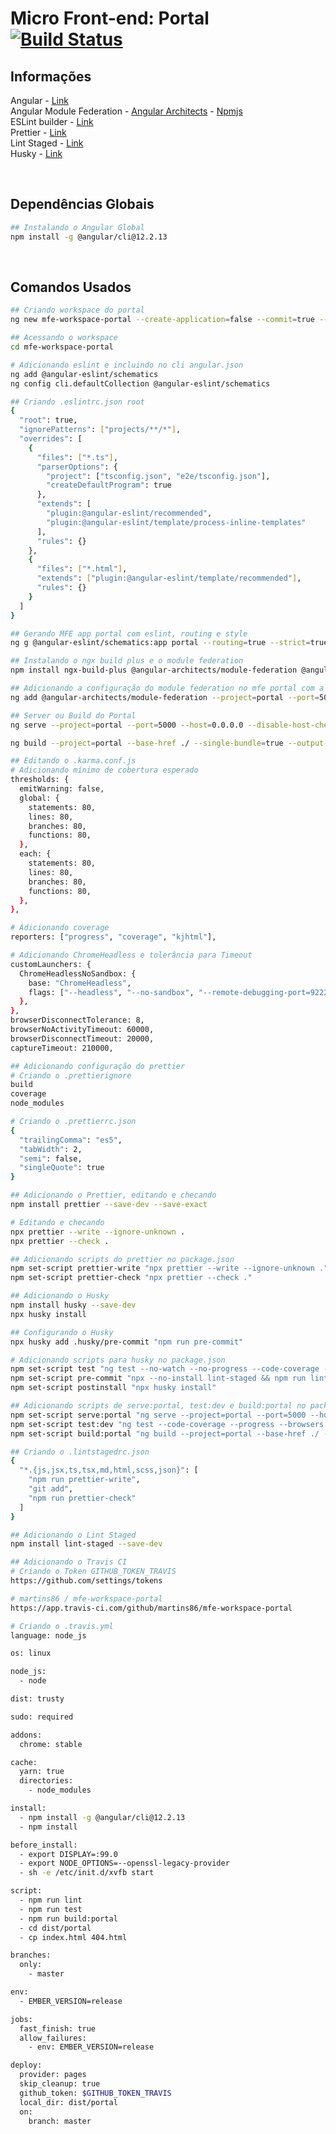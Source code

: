 # Micro Front-end: Portal [![Build Status](https://app.travis-ci.com/martins86/mfe-workspace-portal.svg?token=ifxsnzyowyXksHqjSXVp&branch=master)](https://app.travis-ci.com/martins86/mfe-workspace-portal)

## Informações

Angular - [Link](https://angular.io/) <br />
Angular Module Federation - [Angular Architects](https://www.angulararchitects.io/en/aktuelles/the-microfrontend-revolution-part-2-module-federation-with-angular/) - [Npmjs](https://www.npmjs.com/package/@angular-architects/module-federation-tools/v/12.4.0) <br />
ESLint builder - [Link](https://github.com/angular-eslint/angular-eslint) <br />
Prettier - [Link](https://prettier.io/) <br />
Lint Staged - [Link](https://github.com/okonet/lint-staged#readme) <br />
Husky - [Link](https://typicode.github.io/husky/#/) <br />

<br>

## Dependências Globais

```sh
## Instalando o Angular Global
npm install -g @angular/cli@12.2.13
```

<br>

## Comandos Usados

```sh
## Criando workspace do portal
ng new mfe-workspace-portal --create-application=false --commit=true --prefix=mfe
```

```sh
## Acessando o workspace
cd mfe-workspace-portal

# Adicionando eslint e incluindo no cli angular.json
ng add @angular-eslint/schematics
ng config cli.defaultCollection @angular-eslint/schematics
```

```sh
## Criando .eslintrc.json root
{
  "root": true,
  "ignorePatterns": ["projects/**/*"],
  "overrides": [
    {
      "files": ["*.ts"],
      "parserOptions": {
        "project": ["tsconfig.json", "e2e/tsconfig.json"],
        "createDefaultProgram": true
      },
      "extends": [
        "plugin:@angular-eslint/recommended",
        "plugin:@angular-eslint/template/process-inline-templates"
      ],
      "rules": {}
    },
    {
      "files": ["*.html"],
      "extends": ["plugin:@angular-eslint/template/recommended"],
      "rules": {}
    }
  ]
}
```

```sh
## Gerando MFE app portal com eslint, routing e style
ng g @angular-eslint/schematics:app portal --routing=true --strict=true --style=scss --prefix=mfe
```

```sh
## Instalando o ngx build plus e o module federation
npm install ngx-build-plus @angular-architects/module-federation @angular-architects/module-federation-tools
```

```sh
## Adicionando a configuração do module federation no mfe portal com a porta 5000
ng add @angular-architects/module-federation --project=portal --port=5000
```

```sh
## Server ou Build do Portal
ng serve --project=portal --port=5000 --host=0.0.0.0 --disable-host-check --open

ng build --project=portal --base-href ./ --single-bundle=true --output-hashing=none --vendor-chunk=false --aot
```

```sh
## Editando o .karma.conf.js
# Adicionando mínimo de cobertura esperado
thresholds: {
  emitWarning: false,
  global: {
    statements: 80,
    lines: 80,
    branches: 80,
    functions: 80,
  },
  each: {
    statements: 80,
    lines: 80,
    branches: 80,
    functions: 80,
  },
},

# Adicionando coverage
reporters: ["progress", "coverage", "kjhtml"],

# Adicionando ChromeHeadless e tolerância para Timeout
customLaunchers: {
  ChromeHeadlessNoSandbox: {
    base: "ChromeHeadless",
    flags: ["--headless", "--no-sandbox", "--remote-debugging-port=9222"],
  },
},
browserDisconnectTolerance: 8,
browserNoActivityTimeout: 60000,
browserDisconnectTimeout: 20000,
captureTimeout: 210000,
```

```sh
## Adicionando configuração do prettier
# Criando o .prettierignore
build
coverage
node_modules

# Criando o .prettierrc.json
{
  "trailingComma": "es5",
  "tabWidth": 2,
  "semi": false,
  "singleQuote": true
}
```

```sh
## Adicionando o Prettier, editando e checando
npm install prettier --save-dev --save-exact

# Editando e checando
npx prettier --write --ignore-unknown .
npx prettier --check .
```

```sh
## Adicionando scripts do prettier no package.json
npm set-script prettier-write "npx prettier --write --ignore-unknown ."
npm set-script prettier-check "npx prettier --check ."
```

```sh
## Adicionando o Husky
npm install husky --save-dev
npx husky install
```

```sh
## Configurando o Husky
npx husky add .husky/pre-commit "npm run pre-commit"

# Adicionando scripts para husky no package.json
npm set-script test "ng test --no-watch --no-progress --code-coverage --browsers ChromeHeadlessNoSandbox"
npm set-script pre-commit "npx --no-install lint-staged && npm run lint && npm run test"
npm set-script postinstall "npx husky install"
```

```sh
## Adicionando scripts de serve:portal, test:dev e build:portal no package.json
npm set-script serve:portal "ng serve --project=portal --port=5000 --host=0.0.0.0 --disable-host-check --open"
npm set-script test:dev "ng test --code-coverage --progress --browsers Chrome"
npm set-script build:portal "ng build --project=portal --base-href ./ --single-bundle=true --output-hashing=none --vendor-chunk=false --aot"

```

```sh
## Criando o .lintstagedrc.json
{
  "*.{js,jsx,ts,tsx,md,html,scss,json}": [
    "npm run prettier-write",
    "git add",
    "npm run prettier-check"
  ]
}
```

```sh
## Adicionando o Lint Staged
npm install lint-staged --save-dev
```

```sh
## Adicionando o Travis CI
# Criando o Token GITHUB_TOKEN_TRAVIS
https://github.com/settings/tokens

# martins86 / mfe-workspace-portal
https://app.travis-ci.com/github/martins86/mfe-workspace-portal

# Criando o .travis.yml
language: node_js

os: linux

node_js:
  - node

dist: trusty

sudo: required

addons:
  chrome: stable

cache:
  yarn: true
  directories:
    - node_modules

install:
  - npm install -g @angular/cli@12.2.13
  - npm install

before_install:
  - export DISPLAY=:99.0
  - export NODE_OPTIONS=--openssl-legacy-provider
  - sh -e /etc/init.d/xvfb start

script:
  - npm run lint
  - npm run test
  - npm run build:portal
  - cd dist/portal
  - cp index.html 404.html

branches:
  only:
    - master

env:
  - EMBER_VERSION=release

jobs:
  fast_finish: true
  allow_failures:
    - env: EMBER_VERSION=release

deploy:
  provider: pages
  skip_cleanup: true
  github_token: $GITHUB_TOKEN_TRAVIS
  local_dir: dist/portal
  on:
    branch: master
```
